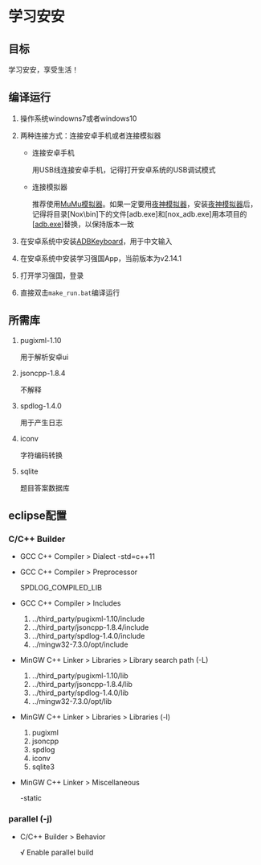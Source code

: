 # 学习安安

## 目标

学习安安，享受生活！

## 编译运行

1. 操作系统windowns7或者windows10

2. 两种连接方式：连接安卓手机或者连接模拟器

   - 连接安卓手机

     用USB线连接安卓手机，记得打开安卓系统的USB调试模式

   - 连接模拟器

     推荐使用[MuMu模拟器](http://mumu.163.com/)。如果一定要用[夜神模拟器](https://www.yeshen.com/)，安装[夜神模拟器](https://www.yeshen.com/)后，记得将目录[Nox\bin]下的文件[adb.exe]和[nox_adb.exe]用本项目的[[adb.exe](bin)]替换，以保持版本一致

3. 在安卓系统中安装[ADBKeyboard](bin)，用于中文输入

4. 在安卓系统中安装学习强国App，当前版本为v2.14.1

5. 打开学习强国，登录

6. 直接双击`make_run.bat`编译运行

## 所需库

1. pugixml-1.10

   用于解析安卓ui

2. jsoncpp-1.8.4

   不解释

3. spdlog-1.4.0

   用于产生日志

4. iconv

   字符编码转换

5. sqlite

   题目答案数据库

## eclipse配置

### C/C++ Builder

- GCC C++ Compiler > Dialect
  -std=c++11

- GCC C++ Compiler > Preprocessor

  SPDLOG_COMPILED_LIB

- GCC C++ Compiler > Includes

  1. ../third_party/pugixml-1.10/include
  2. ../third_party/jsoncpp-1.8.4/include
  3. ../third_party/spdlog-1.4.0/include
  4. ../mingw32-7.3.0/opt/include

- MinGW C++ Linker > Libraries > Library search path (-L)

  1. ../third_party/pugixml-1.10/lib
  2. ../third_party/jsoncpp-1.8.4/lib
  3. ../third_party/spdlog-1.4.0/lib
  4. ../mingw32-7.3.0/opt/lib

- MinGW C++ Linker > Libraries > Libraries (-l)

  1. pugixml
  2. jsoncpp
  3. spdlog
  4. iconv
  5. sqlite3

- MinGW C++ Linker > Miscellaneous

  -static

### parallel (-j)

- C/C++ Builder > Behavior

  √ Enable parallel build













